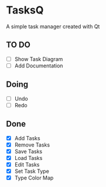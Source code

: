 # TasksQ
A simple task manager created with Qt


## TO DO
- [ ] Show Task Diagram
- [ ] Add Documentation

## Doing
- [ ] Undo
- [ ] Redo

## Done
- [x] Add Tasks
- [x] Remove Tasks
- [x] Save Tasks
- [x] Load Tasks
- [x] Edit Tasks
- [x] Set Task Type
- [x] Type Color Map
